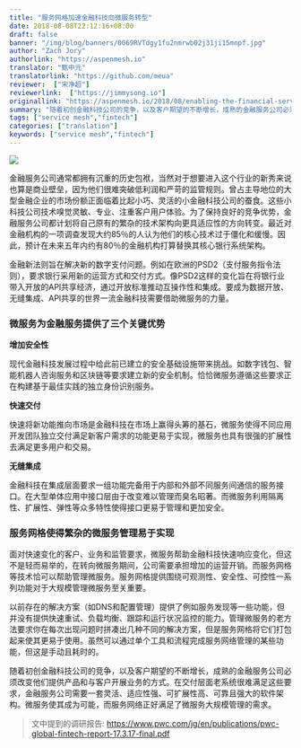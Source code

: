 ```yaml
---
title: "服务网格加速金融科技向微服务转型"
date: 2018-08-08T22:12:16+08:00
draft: false
banner: "/img/blog/banners/0069RVTdgy1fu2nmrwb02j31ji15mnpf.jpg"
author: "Zach Jory"
authorlink: "https://aspenmesh.io"
translator: "甄中元"
translatorlink: "https://github.com/meua"
reviewer:  ["宋净超"]
reviewerlink:  ["https://jimmysong.io"]
originallink: "https://aspenmesh.io/2018/08/enabling-the-financial-services-shift-to-microservices/"
summary: "随着初创金融科技公司的竞争，以及客户期望的不断增长，成熟的金融服务公司必须改变他们提供产品和与客户开展业务的方式。在交付层面老系统很难满足这些要求，金融服务公司需要一套灵活、适应性强、可扩展性高、可靠且强大的软件架构。微服务使其成为可能，而服务网络正好满足了微服务大规模管理的需求。 "
tags: ["service mesh","fintech"]
categories: ["translation"]
keywords: ["service mesh","fintech"]
---
```


![](https://raw.githubusercontent.com/servicemesher/website/master/content/blog/enabling-the-financial-services-shift-to-microservices/0069RVTdgy1fu2n6mulo0j30p70cdmzh.jpg)

金融服务公司通常都拥有沉重的历史包袱，当然对于想要进入这个行业的新秀来说也算是商业壁垒，因为他们很难突破低利润和严苛的监管规则。曾占主导地位的大型金融企业的市场份额正面临着比起小巧、灵活的小金融科技公司的蚕食。这些小科技公司技术嗅觉灵敏、专业、注重客户用户体验。为了保持良好的竞争优势，金融服务公司都计划将自己原有的繁杂的技术架构向更具适应性的方向转变。最近对金融机构的一项调查发现大约85％的人认为他们的核心技术过于僵化和缓慢。因此，预计在未来五年内约有80％的金融机构打算替换其核心银行系统架构。

金融新法则旨在解决新的数字支付问题。例如在欧洲的PSD2（支付服务指令法则），要求银行采用新的运营方式和交付方式。像PSD2这样的变化旨在将银行业带入开放的API共享经济，通过开放标准推动互操作性和集成。要成为数据开放、无缝集成、API共享的世界一流金融科技需要借助微服务的力量。

### 微服务为金融服务提供了三个关键优势

**增加安全性**

现代金融科技发展过程中给此前已建立的安全基础设施带来挑战。如数字钱包、智能机器人咨询服务和区块链等要求建立新的安全机制。恰恰微服务遵循这些要求正在构建基于最佳实践的独立身份识别服务。

**快速交付**

快速将新功能推向市场是金融科技在市场上赢得头筹的基石，微服务使得不同应用开发团队独立交付满足新客户需求的功能更易于实现，微服务也具有很强的扩展性去满足更多用户和交易。

**无缝集成**

金融科技在集成层面要求一组功能完备用于内部和外部不同服务间通信的服务接口。在大型单体应用中接口层由于改变难以管理而臭名昭著。而微服务利用隔离性、扩展性、弹性等众多特性使得接口更易于管理和更加安全。

### 服务网格使得繁杂的微服务管理易于实现

面对快速变化的客户、业务和监管要求，微服务帮助金融科技快速响应变化，但这不是轻而易举的，在转向微服务期间，公司需要承担增加的运营开销。而服务网格等技术恰可以帮助管理微服务。服务网格提供围绕可观测性、安全性、可控性一系列功能对于大规模管理微服务至关重要。

以前存在的解决方案（如DNS和配置管理）提供了例如服务发现等一些功能，但并没有提供快速重试、负载均衡、跟踪和运行状况监控的能力。管理微服务的老方法要求你在每次出现问题时拼凑出几种不同的解决方案，但是服务网格将它们打包起来使其更易于使用。虽然可以通过单个工具和流程完成服务网络管理的某些功能，但这是手动且耗时的。

随着初创金融科技公司的竞争，以及客户期望的不断增长，成熟的金融服务公司必须改变他们提供产品和与客户开展业务的方式。在交付层面老系统很难满足这些要求，金融服务公司需要一套灵活、适应性强、可扩展性高、可靠且强大的软件架构。微服务使其成为可能，而服务网络正好满足了微服务大规模管理的需求。 

>  文中提到的调研报告: https://www.pwc.com/jg/en/publications/pwc-global-fintech-report-17.3.17-final.pdf
